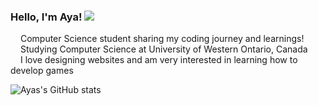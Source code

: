 ### Hello, I'm Aya! <img src="https://pixels.crd.co/assets/images/gallery19/e6a69350.gif?v=99d3974e">  

<img src="https://64.media.tumblr.com/4b790b83f62d87e956f4e0266e098a74/ca0dee797f2501f1-ca/s75x75_c1/456f9c1d8fc4052b3d5633ad90697f448859fcbe.gif" width="12" height="12"> Computer Science student sharing my coding journey and learnings!<br/>
<img src = "https://lh6.ggpht.com/_NZJzdRm10Y0/TTSXwE0xJ-I/AAAAAAAAAF4/tVS6pzI4UJE/s800/gif23.gif" height="12" width="12"> Studying Computer Science at University of Western Ontario, Canada<br/>
<img src= "https://64.media.tumblr.com/907c795264a5847814e08e76540472d8/6883b74fe29d203c-a9/s1280x1920/9b519b6c7cd741ec09f47c8ccd42253baf6a3a3f.gif" width = "12" height = "12"> I love designing websites and am very interested in learning how to develop games<br/>

<!-- Github stats from: https://github.com/anuraghazra/github-readme-stats -->
![Ayas's GitHub stats](https://github-readme-stats.vercel.app/api?username=ayabdnabi&show_icons=true&theme=radical)
